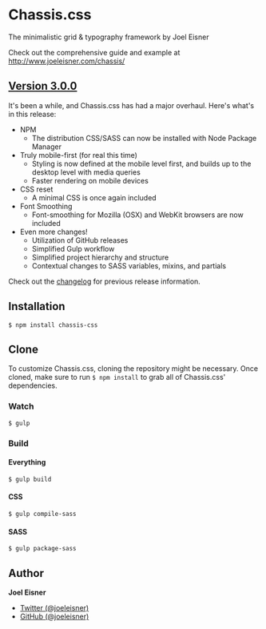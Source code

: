 # Chassis.css
The minimalistic grid & typography framework by Joel Eisner

Check out the comprehensive guide and example at http://www.joeleisner.com/chassis/

## [Version 3.0.0](https://github.com/joeleisner/chassis-css/releases/tag/v3.0.0)
It's been a while, and Chassis.css has had a major overhaul. Here's what's in this release:
* NPM
    * The distribution CSS/SASS can now be installed with Node Package Manager
* Truly mobile-first (for real this time)
    * Styling is now defined at the mobile level first, and builds up to the desktop level with media queries
    * Faster rendering on mobile devices
* CSS reset
    * A minimal CSS is once again included
* Font Smoothing
    * Font-smoothing for Mozilla (OSX) and WebKit browsers are now included
* Even more changes!
    * Utilization of GitHub releases
    * Simplified Gulp workflow
    * Simplified project hierarchy and structure
    * Contextual changes to SASS variables, mixins, and partials

Check out the [changelog](changelog.md) for previous release information.

## Installation
```
$ npm install chassis-css
```

## Clone
To customize Chassis.css, cloning the repository might be necessary. Once cloned, make sure to run `$ npm install` to grab all of Chassis.css' dependencies.

### Watch
```
$ gulp
```

### Build
#### Everything
```
$ gulp build
```
#### CSS
```
$ gulp compile-sass
```
#### SASS
```
$ gulp package-sass
```

## Author
**Joel Eisner**
* [Twitter (@joeleisner)](https://twitter.com/joeleisner)
* [GitHub (@joeleisner)](https://github.com/joeleisner)
